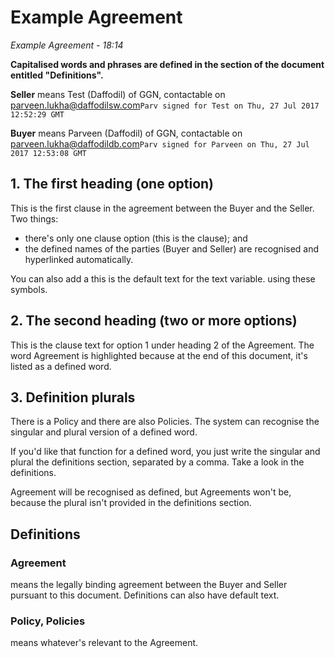 # Example Agreement

*Example Agreement - 18:14*

**Capitalised words and phrases are defined in the section of the document entitled "Definitions".**

**Seller** means Test (Daffodil) of GGN, contactable on parveen.lukha@daffodilsw.com`Parv signed for Test on Thu, 27 Jul 2017 12:52:29 GMT`



**Buyer** means Parveen (Daffodil) of GGN, contactable on parveen.lukha@daffodildb.com`Parv signed for Parveen on Thu, 27 Jul 2017 12:53:08 GMT`



## 1. The first heading (one option)

This is the first clause in the agreement between the Buyer and the Seller.  Two things:
- there's only one clause option (this is the clause); and
- the defined names of the parties (Buyer and Seller) are recognised and hyperlinked automatically.

You can also add a this is the default text for the text variable. using these symbols.

## 2. The second heading (two or more options)

This is the clause text for option 1 under heading 2 of the Agreement.  The word Agreement is highlighted because at the end of this document, it's listed as a defined word.

## 3. Definition plurals

There is a Policy and there are also Policies.  The system can recognise the singular and plural version of a defined word.

If you'd like that function for a defined word, you just write the singular and plural the definitions section, separated by a comma.  Take a look in the definitions.

Agreement will be recognised as defined, but Agreements won't be, because the plural isn't provided in the definitions section.

## Definitions

### Agreement
means the legally binding agreement between the Buyer and Seller pursuant to this document.  Definitions can also have default text.

### Policy, Policies
means whatever's relevant to the Agreement.

